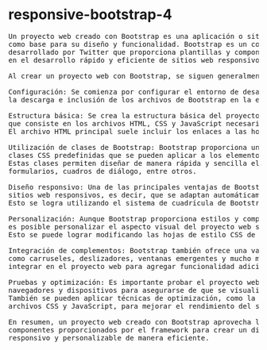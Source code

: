 # responsive-bootstrap-4
<pre>
Un proyecto web creado con Bootstrap es una aplicación o sitio web que utiliza el framework Bootstrap 
como base para su diseño y funcionalidad. Bootstrap es un conjunto de herramientas de código abierto 
desarrollado por Twitter que proporciona plantillas y componentes preestablecidos para ayudar 
en el desarrollo rápido y eficiente de sitios web responsivos.

Al crear un proyecto web con Bootstrap, se siguen generalmente los siguientes pasos:

Configuración: Se comienza por configurar el entorno de desarrollo, incluyendo 
la descarga e inclusión de los archivos de Bootstrap en la estructura del proyecto.

Estructura básica: Se crea la estructura básica del proyecto web, 
que consiste en los archivos HTML, CSS y JavaScript necesarios. 
El archivo HTML principal suele incluir los enlaces a las hojas de estilo de Bootstrap y los scripts necesarios.

Utilización de clases de Bootstrap: Bootstrap proporciona una amplia gama de 
clases CSS predefinidas que se pueden aplicar a los elementos HTML para agregar estilos y funcionalidad.
Estas clases permiten diseñar de manera rápida y sencilla elementos como botones, barras de navegación,
formularios, cuadros de diálogo, entre otros.

Diseño responsivo: Una de las principales ventajas de Bootstrap es su capacidad para crear 
sitios web responsivos, es decir, que se adaptan automáticamente a diferentes tamaños de pantalla y dispositivos.
Esto se logra utilizando el sistema de cuadrícula de Bootstrap, que permite organizar el contenido en filas y columnas.

Personalización: Aunque Bootstrap proporciona estilos y componentes predefinidos,
es posible personalizar el aspecto visual del proyecto web según las necesidades específicas.
Esto se puede lograr modificando las hojas de estilo CSS de Bootstrap o agregando estilos adicionales.

Integración de complementos: Bootstrap también ofrece una variedad de complementos opcionales, 
como carruseles, deslizadores, ventanas emergentes y mucho más. Estos complementos se pueden
integrar en el proyecto web para agregar funcionalidad adicional.

Pruebas y optimización: Es importante probar el proyecto web en diferentes
navegadores y dispositivos para asegurarse de que se visualice y funcione correctamente. 
También se pueden aplicar técnicas de optimización, como la minificación de 
archivos CSS y JavaScript, para mejorar el rendimiento del sitio.

En resumen, un proyecto web creado con Bootstrap aprovecha las capacidades y 
componentes proporcionados por el framework para crear un diseño moderno, 
responsivo y personalizable de manera eficiente.
</pre>
